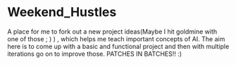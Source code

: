 # Weekend_Hustles
A place for me to fork out a new project ideas(Maybe I hit goldmine with one of those ; ) ) , which helps me teach important concepts of AI. The aim here is to come up with a basic and functional project and then with multiple iterations go on to improve those. PATCHES IN BATCHES!! :)  
